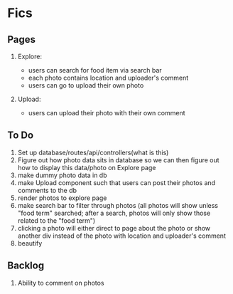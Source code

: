 # Fics

## Pages

1. Explore: 
	- users can search for food item via search bar
	- each photo contains location and uploader's comment
	- users can go to upload their own photo

2. Upload:
	- users can upload their photo with their own comment

## To Do

1. Set up database/routes/api/controllers(what is this)
2. Figure out how photo data sits in database so we can then figure out how to display this data/photo on Explore page
3. make dummy photo data in db
4. make Upload component such that users can post their photos and comments to the db
5. render photos to explore page
6. make search bar to filter through photos (all photos will show unless "food term" searched; after a search, photos will only show those related to the "food term")
7. clicking a photo will either direct to page about the photo or show another div instead of the photo with location and uploader's comment
8. beautify

## Backlog
1. Ability to comment on photos